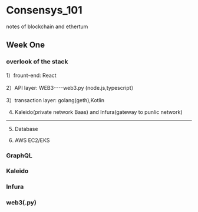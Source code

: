 # Consensys_101
notes of blockchain and ethertum

## Week One
### overlook of the stack 
1）frount-end: React

2）API layer: WEB3----web3.py
(node.js,typescript）

3）transaction layer: golang(geth),Kotlin

4) Kaleido(private network Baas) and Infura(gateway to punlic network)

----

5) Database

6) AWS EC2/EKS

### GraphQL


### Kaleido


### Infura


### web3(.py)

